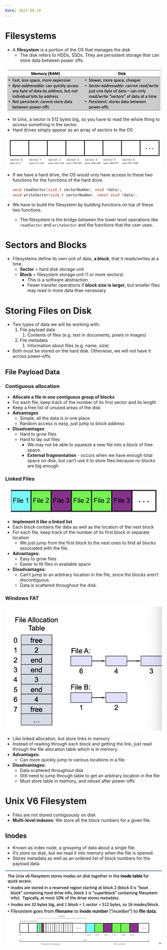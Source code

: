 ```yaml
---
Date: 2023-09-29
---
```

# Filesystems

- A **filesystem** is a portion of the OS that manages the disk
    - The disk refers to HDDs, SSDs. They are persistent storage that can store data between power offs.

![Untitled 153.png](attachments/Untitled%20153.png)

- In Unix, a sector is 512 bytes big, so you have to read the whole thing to access something in the sector.
- Hard drives simply appear as an array of sectors to the OS

![Untitled 1 116.png](attachments/Untitled%201%20116.png)

- If we have a hard drive, the OS would only have access to these two functions for the functions of the hard drive.
    
    ```C
    void readSector(size_t sectorNumber, void *data);
    void writeSector(size_t sectorNumber, const void *data);
    ```
    
- We have to build the filesystem by building functions on top of these two functions.
    - The filesystem is the bridge between the lower level operations like `readSector` and `writeSector` and the functions that the user uses.

# Sectors and Blocks

- Filesystems define its own unit of data, **a block**, that it reads/writes at a time.
    - **Sector** = hard disk storage unit
    - **Block** = filesystem storage unit (1 or more sectors)
        - This is a software abstraction
        - Fewer transfer operations if **block size is larger**, but smaller files may read in more data than necessary

# Storing Files on Disk

- Two types of data we will be working with:
    1. File payload data
        1. Contents of files (e.g. text in documents, pixels in images)
    2. File metadata
        1. Information about files (e.g. name, size)
- Both must be stored on the hard disk. Otherwise, we will not have it across power-offs.

## File Payload Data

### **Contiguous allocation**

- **Allocate a file in one contiguous group of blocks**
- For each file, keep track of the number of its first sector and its length
- Keep a free list of unused areas of the disk
- **Advantages**
    - Simple, all the data is in one place.
    - Random access is easy, just jump to block address
- **Disadvantages**
    - Hard to grow files
    - Hard to lay out files
        - We may not be able to squeeze a new file into a block of free space.
        - **External fragmentation** - occurs when we have enough total space on disk, but can’t use it to store files because no blocks are big enough.

### **Linked Files**

![Untitled 2 116.png](attachments/Untitled%202%20116.png)

- **Implement it like a linked list**
- Each block contains file data as well as the location of the next block
- For each file, keep track of the number of its first block in separate location
    - We just jump from the first block to the next ones to find all blocks associated with the file.
- **Advantages:**
    - Easy to grow files
    - Easier to fit files in available space
- **Disadvantages:**
    - Can’t jump to an arbitrary location in the file, since the blocks aren’t discontiguous.
    - Data is scattered throughout the disk.

### **Windows FAT**

![Untitled 3 115.png](attachments/Untitled%203%20115.png)

- Like linked allocation, but store links in memory
- Instead of reading through each block and getting the link, just read through the file allocation table which is in memory.
- **Advantages:**
    - Can more quickly jump to various locations in a file.
- **Disadvantages:**
    - Data scattered throughout disk
    - Still need to jump through table to get an arbitrary location in the file
    - Must store table in memory, and reload after power-offs

# Unix V6 Filesystem

- Files are not stored contiguously on disk
- **Multi-level indexes:** We store all the block numbers for a given file.

## Inodes

- Known as index node, a grouping of data about a single file.
- It’s store on disk, but we read it into memory when the file is opened.
- Stores metadata as well as an ordered list of block numbers for the payload data.

![Untitled 4 110.png](attachments/Untitled%204%20110.png)